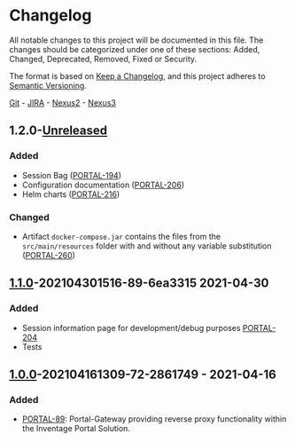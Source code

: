 Changelog
=========

All notable changes to this project will be documented in this file. The changes should be categorized under one of these sections: Added, Changed, Deprecated, Removed, Fixed or Security.

The format is based on [Keep a Changelog](https://keepachangelog.com/en/1.0.0/),
and this project adheres to [Semantic Versioning](https://semver.org/spec/v2.0.0.html).

[Git]() - [JIRA]() - [Nexus2]() - [Nexus3]()

1.2.0-[Unreleased]
------------

### Added

- Session Bag ([PORTAL-194](https://issue.inventage.com/browse/PORTAL-194))
- Configuration documentation ([PORTAL-206](https://issue.inventage.com/browse/PORTAL-206))
- Helm charts ([PORTAL-216](https://issue.inventage.com/browse/PORTAL-216))

### Changed

- Artifact `docker-compose.jar` contains the files from the `src/main/resources` folder with and without any variable substitution ([PORTAL-260](https://issue.inventage.com/browse/PORTAL-260))

[1.1.0]-202104301516-89-6ea3315 2021-04-30
------------

### Added

- Session information page for development/debug purposes [PORTAL-204](https://issue.inventage.com/browse/PORTAL-204)
- Tests

[1.0.0]-202104161309-72-2861749 - 2021-04-16
------------

### Added

- [PORTAL-89](https://issue.inventage.com/browse/PORTAL-89): Portal-Gateway providing reverse proxy functionality within the Inventage Portal Solution.

[Unreleased]: https://git.inventage.com/projects/PORTAL/repos/portal-gateway/compare/commits?sourceBranch=refs%2Fheads%2Fmaster&targetBranch=refs%2Ftags%2F1.0.0
[1.1.0]: https://git.inventage.com/projects/PORTAL/repos/portal-gateway/commits?until=1.1.0
[1.0.0]: https://git.inventage.com/projects/PORTAL/repos/portal-gateway/commits?until=1.0.0
